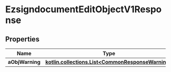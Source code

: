 
# EzsigndocumentEditObjectV1Response

## Properties
| Name | Type | Description | Notes |
| ------------ | ------------- | ------------- | ------------- |
| **aObjWarning** | [**kotlin.collections.List&lt;CommonResponseWarning&gt;**](CommonResponseWarning.md) |  |  [optional] |



